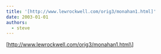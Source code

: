 ```yaml
---
title: '[http://www.lewrockwell.com/orig3/monahan1.html]'
date: 2003-01-01
authors:
  - steve
---
```


\[http://www.lewrockwell.com/orig3/monahan1.html\]
